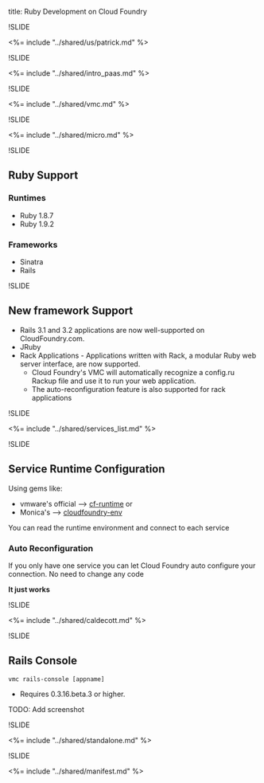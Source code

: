 title: Ruby Development on Cloud Foundry

!SLIDE

<%= include "../shared/us/patrick.md" %>

!SLIDE

<%= include "../shared/intro_paas.md" %>

!SLIDE

<%= include "../shared/vmc.md" %>

!SLIDE

<%= include "../shared/micro.md" %>

!SLIDE

## Ruby Support

### Runtimes
- Ruby 1.8.7
- Ruby 1.9.2

### Frameworks
- Sinatra
- Rails

!SLIDE

## New framework Support
- Rails 3.1 and 3.2 applications are now well-supported on CloudFoundry.com. 
- JRuby
- Rack Applications - Applications written with Rack, a modular Ruby web server interface, are now supported. 
  - Cloud Foundry's VMC will automatically recognize a config.ru Rackup file and use it to run your web application. 
  - The auto-reconfiguration feature is also supported for rack applications

!SLIDE

<%= include "../shared/services_list.md" %>

!SLIDE

## Service Runtime Configuration

Using gems like:

- vmware's official --> [cf-runtime](https://github.com/cloudfoundry/vcap-ruby) or
- Monica's --> [cloudfoundry-env](https://github.com/cloudfoundry-samples/cloudfoundry-env)

You can read the runtime environment and connect to each service

### Auto Reconfiguration
If you only have one service you can let Cloud Foundry auto configure your connection.
No need to change any code

**It just works**

!SLIDE

<%= include "../shared/caldecott.md" %>

!SLIDE

## Rails Console


    vmc rails-console [appname]

- Requires 0.3.16.beta.3 or higher.

TODO: Add screenshot

!SLIDE

<%= include "../shared/standalone.md" %>

!SLIDE

<%= include "../shared/manifest.md" %>






